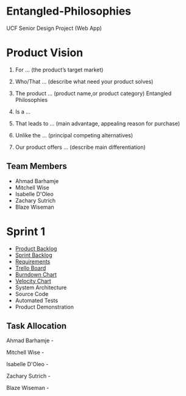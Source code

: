 # Entangled-Philosophies
UCF Senior Design Project (Web App)

# Product Vision

1. For ... (the product’s target market)

2. Who/That ... (describe what need your product solves)

3. The product ... (product name,or product category)
Entangled Philosophies

4. Is a ...

5. That leads to ... (main advantage, appealing reason for purchase)

6. Unlike the ... (principal competing alternatives)

7. Our product offers ... (describe main differentiation)

## Team Members

- Ahmad Barhamje
- Mitchell Wise 
- Isabelle D'Oleo
- Zachary Sutrich
- Blaze Wiseman

# Sprint 1

- [Product Backlog](https://trello.com/b/vhSOo823/entangled-philosophies)
- [Sprint Backlog](https://trello.com/b/vhSOo823/entangled-philosophies) 
- [Requirements](https://trello.com/b/vhSOo823/entangled-philosophies)
- [Trello Board](https://trello.com/b/vhSOo823/entangled-philosophies)
- [Burndown Chart](...)
- [Velocity Chart](...)
- System Architecture
- Source Code
- Automated Tests
- Product Demonstration 

## Task Allocation

Ahmad Barhamje -

Mitchell Wise -

Isabelle D'Oleo -

Zachary Sutrich -

Blaze Wiseman -
